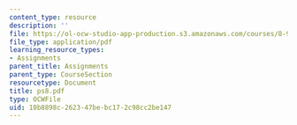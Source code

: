 ```yaml
---
content_type: resource
description: ''
file: https://ol-ocw-studio-app-production.s3.amazonaws.com/courses/8-942-cosmology-fall-2001/10b8898c262347bebc172c98cc2be147_ps8.pdf
file_type: application/pdf
learning_resource_types:
- Assignments
parent_title: Assignments
parent_type: CourseSection
resourcetype: Document
title: ps8.pdf
type: OCWFile
uid: 10b8898c-2623-47be-bc17-2c98cc2be147
---
```

